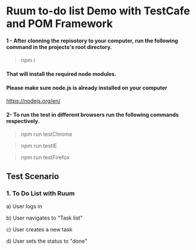 # Ruum to-do list Demo with TestCafe and POM Framework

#### 1 - After clonning the repisotory to your computer, run the following command in the projects's root directory.

> npm i

#### That will install the required node modules.

####  Please make sure node.js is already installed on your computer
  https://nodejs.org/en/

#### 2- To run the test in different browsers run the following commands respectively.

> npm run testChrome

> npm run testIE

> npm run testFirefox

## Test Scenario

### 1. To Do List with Ruum

a) User logs in

b) User navigates to "Task list"

c) User creates a new task

d) User sets the status to "done"
